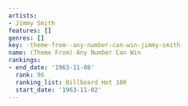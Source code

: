 ```yaml
---
artists:
- Jimmy Smith
features: []
genres: []
key: -theme-from--any-number-can-win-jimmy-smith
name: (Theme From) Any Number Can Win
rankings:
- end_date: '1963-11-08'
  rank: 96
  ranking_list: Billboard Hot 100
  start_date: '1963-11-02'
---
```


